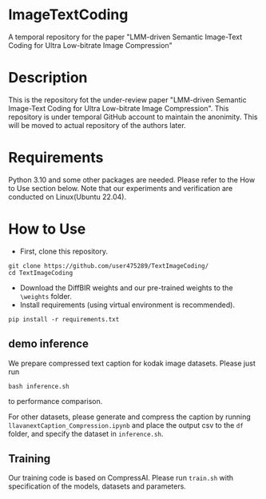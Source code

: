 # ImageTextCoding
A temporal repository for the paper "LMM-driven Semantic Image-Text Coding for Ultra Low-bitrate Image Compression"

# Description 
This is the repository fot the under-review paper "LMM-driven Semantic Image-Text Coding for Ultra Low-bitrate Image Compression".
This repository is under temporal GitHub account to maintain the anonimity. This will be moved to actual repository of the authors later.  

# Requirements
Python 3.10 and some other packages are needed. Please refer to the How to Use section below.
Note that our experiments and verification are conducted on Linux(Ubuntu 22.04).

# How to Use

- First, clone this repository. 
```
git clone https://github.com/user475289/TextImageCoding/
cd TextImageCoding
```

- Download the DiffBIR weights and our pre-trained weights to the `\weights` folder. 
- Install requirements (using virtual environment is recommended).
```
pip install -r requirements.txt
```

## demo inference
We prepare compressed text caption for kodak image datasets. Please just run
```
bash inference.sh
```
to performance comparison. 

For other datasets, please generate and compress the caption by running `llavanextCaption_Compression.ipynb` and place the output csv to the `df` folder, and specify the dataset in `inference.sh`. 

## Training
Our training code is based on CompressAI. Please run `train.sh` with specification of the models, datasets and parameters. 

